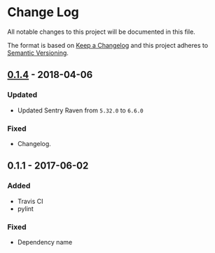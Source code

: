 # Change Log
All notable changes to this project will be documented in this file.

The format is based on [Keep a Changelog](http://keepachangelog.com/)
and this project adheres to [Semantic Versioning](http://semver.org/).

## [0.1.4][] - 2018-04-06
### Updated
-   Updated Sentry Raven from `5.32.0` to `6.6.0`

### Fixed
-   Changelog.


## 0.1.1 - 2017-06-02
### Added
-   Travis CI
-   pylint

### Fixed
-   Dependency name

[Unreleased]: https://github.ibm.com/apset/monsoon-notifier-sentry/compare/0.1.4...HEAD
[0.1.4]: https://github.ibm.com/apset/monsoon-notifier-sentry/compare/0.1.1...0.1.4
